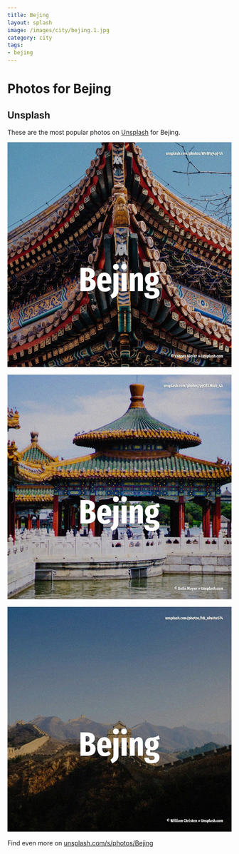 ```yaml
---
title: Bejing
layout: splash
image: /images/city/bejing.1.jpg
category: city
tags:
- bejing
---
```

# Photos for Bejing

## Unsplash

These are the most popular photos on [Unsplash](https://unsplash.com) for Bejing.

![Bejing](/images/city/bejing.1.jpg)

![Bejing](/images/city/bejing.2.jpg)

![Bejing](/images/city/bejing.3.jpg)

Find even more on [unsplash.com/s/photos/Bejing](https://unsplash.com/s/photos/Bejing)